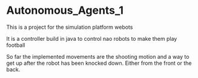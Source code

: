 # Autonomous_Agents_1

This is a project for the simulation platform webots

It is a controller build in java to control nao robots to make them play football

So far the implemented movements are the shooting motion and a way to get up after 
the robot has been knocked down. Either from the front or the back.
